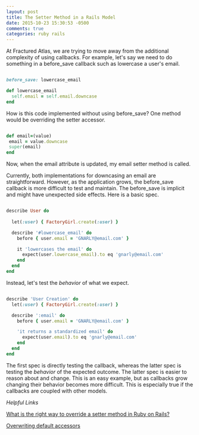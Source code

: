 ```yaml
---
layout: post
title: The Setter Method in a Rails Model
date: 2015-10-23 15:30:53 -0500
comments: true
categories: ruby rails
---
```


At Fractured Atlas, we are trying to move away from the additional complexity of using callbacks. For example, let's say we need to do something in a before_save callback such as lowercase a user's email.

```ruby user.rb

before_save: lowercase_email

def lowercase_email
  self.email = self.email.downcase
end

```

How is this code implemented without using before_save? One method would be overriding the setter accessor.

```ruby user.rb

def email=(value)
 email = value.downcase
 super(email)
end

```

Now, when the email attribute is updated, my email setter method is called.

Currently, both implementations for downcasing an email are straightforward. However, as the application grows, the before_save callback is more difficult to test and maintain. The before_save is implicit and might have unexpected side effects. Here is a basic spec.

```ruby user_spec.rb

describe User do
  
  let(:user) { FactoryGirl.create(:user) }

  describe '#lowercase_email' do
    before { user.email = 'GNARLY@email.com' }

    it 'lowercases the email' do
      expect(user.lowercase_email).to eq 'gnarly@email.com'
    end
  end
end

```

Instead, let's test the *behavior* of what we expect.

```ruby user_creation_spec.rb

describe 'User Creation' do
  let(:user) { FactoryGirl.create(:user) }

  describe ':email' do
    before { user.email = 'GNARLY@email.com' }

    'it returns a standardized email' do
      expect(user.email).to eq 'gnarly@email.com'
    end
  end
end

```

The first spec is directly testing the callback, whereas the latter spec is testing the *behavior* of the expected outcome. The latter spec is easier to reason about and change. This is an easy example, but as callbacks grow changing their behavior becomes more difficult. This is especially true if the callbacks are coupled with other models. 

*Helpful Links*

[What is the right way to override a setter method in Ruby on Rails?](http://stackoverflow.com/questions/10464793/what-is-the-right-way-to-override-a-setter-method-in-ruby-on-rails)

[Overwriting default accessors](http://api.rubyonrails.org/classes/ActiveRecord/Base.html#class-ActiveRecord%3a%3aBase-label-Overwriting+default+accessors) 
